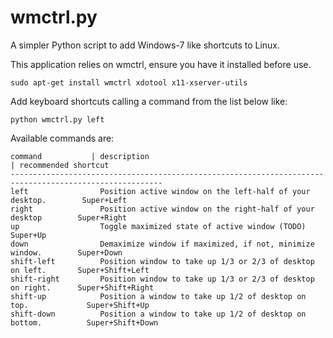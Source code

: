 wmctrl.py
======

A simpler Python script to add Windows-7 like shortcuts to Linux.

This application relies on wmctrl, ensure you have it installed before use.

    sudo apt-get install wmctrl xdotool x11-xserver-utils

Add keyboard shortcuts calling a command from the list below like:

    python wmctrl.py left

Available commands are:

    command           | description                                                   | recommended shortcut
    --------------------------------------------------------------------------------------------------------
    left                Position active window on the left-half of your desktop.        Super+Left
    right               Position active window on the right-half of your desktop        Super+Right
    up                  Toggle maximized state of active window (TODO)                  Super+Up
    down                Demaximize window if maximized, if not, minimize window.        Super+Down
    shift-left          Position window to take up 1/3 or 2/3 of desktop on left.       Super+Shift+Left
    shift-right         Position window to take up 1/3 or 2/3 of desktop on right.      Super+Shift+Right
    shift-up            Position a window to take up 1/2 of desktop on top.             Super+Shift+Up
    shift-down          Position a window to take up 1/2 of desktop on bottom.          Super+Shift+Down
